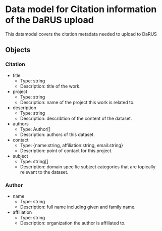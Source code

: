 # Data model for Citation information of the DaRUS upload

This datamodel covers the citation metadata needed to upload to DaRUS

## Objects

### Citation

- title
  - Type: string
  - Description: title of the work.
- project
  - Type: string
  - Description: name of the project this work is related to.
- description
  - Type: string
  - Description: describtion of the content of the dataset.
- authors
  - Type: Author[]
  - Description: authors of this dataset.
- contact
  - Type: {name:string, affiliation:string, email:string}
  - Description: point of contact for this project.
- subject
  - Type: string[]
  - Description: domain specific subject categories that are topically relevant to the dataset.


### Author

- name
  - Type: string
  - Description: full name including given and family name.
- affiliation
  - Type: string
  - Description: organization the author is affiliated to.